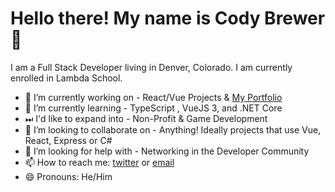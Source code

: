 
# Hello there! My name is Cody Brewer 👋

I am a Full Stack Developer living in Denver, Colorado. I am currently enrolled in Lambda School.

- 🔭 I’m currently working on - React/Vue Projects & [My Portfolio](https://codybrewer.dev)
- 🌱 I’m currently learning - TypeScript , VueJS 3, and .NET Core
- ⏭ I'd like to expand into - Non-Profit & Game Development
- 👯 I’m looking to collaborate on - Anything! Ideally projects that use Vue, React, Express or C#
- 🤔 I’m looking for help with - Networking in the Developer Community
- 📫 How to reach me: [twitter](https://twitter.com/CodyBrewerDev) or [email](codybrewerdev+github@gmail.com)
- 😄 Pronouns: He/Him
